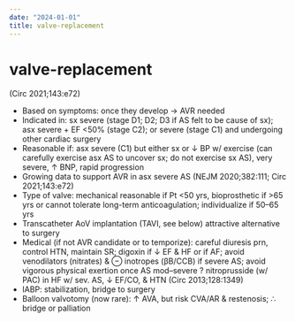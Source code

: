 ```yaml
---
date: "2024-01-01"
title: valve-replacement
---
```


# valve-replacement

(Circ 2021;143:e72)
* Based on symptoms: once they develop → AVR needed
* Indicated in: sx severe (stage D1; D2; D3 if AS felt to be cause of sx); asx severe + EF <50% (stage C2); or severe (stage C1) and undergoing other cardiac surgery
* Reasonable if: asx severe (C1) but either sx or ↓ BP w/ exercise (can carefully exercise asx AS to uncover sx; do not exercise sx AS), very severe, ↑ BNP, rapid progression
* Growing data to support AVR in asx severe AS (NEJM 2020;382:111; Circ 2021;143:e72)
* Type of valve: mechanical reasonable if Pt <50 yrs, bioprosthetic if >65 yrs or cannot tolerate long-term anticoagulation; individualize if 50–65 yrs
* Transcatheter AoV implantation (TAVI, see below) attractive alternative to surgery
* Medical (if not AVR candidate or to temporize): careful diuresis prn, control HTN, maintain
SR; digoxin if ↓ EF & HF or if AF; avoid venodilators (nitrates) & ⊖ inotropes (βB/CCB) if
severe AS; avoid vigorous physical exertion once AS mod–severe
? nitroprusside (w/ PAC) in HF w/ sev. AS, ↓ EF/CO, & HTN (Circ 2013;128:1349)
* IABP: stabilization, bridge to surgery
* Balloon valvotomy (now rare): ↑ AVA, but risk CVA/AR & restenosis; ∴ bridge or palliation
